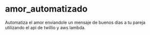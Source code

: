 # amor_automatizado
Automatiza el amor enviandole un mensaje de buenos dias a tu pareja utilizando el api de twillio y aws lambda.
